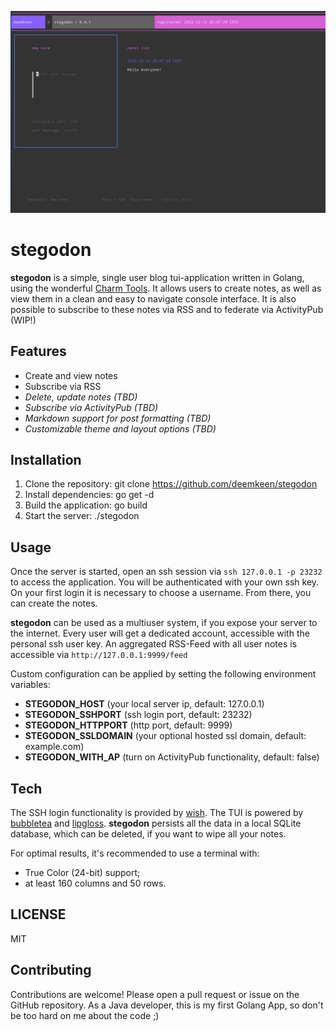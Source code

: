 ![screenshot](./screenshot.png)

# stegodon

**stegodon** is a simple, single user blog tui-application written in Golang, using the wonderful [Charm Tools](https://github.com/charmbracelet).
It allows users to create notes, as well as view them in a clean and easy to navigate console interface. 
It is also possible to subscribe to these notes via RSS and to federate via ActivityPub (WIP!)

## Features

- Create and view notes
- Subscribe via RSS
- *Delete, update notes (TBD)*
- *Subscribe via ActivityPub (TBD)*
- *Markdown support for post formatting (TBD)*
- *Customizable theme and layout options (TBD)*

## Installation

1. Clone the repository: git clone https://github.com/deemkeen/stegodon
2. Install dependencies: go get -d
3. Build the application: go build
4. Start the server: ./stegodon

## Usage

Once the server is started, open an ssh session via `ssh 127.0.0.1 -p 23232` to access the application.
You will be authenticated with your own ssh key. On your first login it is necessary to choose a username.
From there, you can create the notes.

**stegodon** can be used as a multiuser system, if you expose your server to the internet. Every user will get a dedicated
account, accessible with the personal ssh user key. An aggregated RSS-Feed with all user notes is accessible via `http://127.0.0.1:9999/feed`

Custom configuration can be applied by setting the following environment variables:

- **STEGODON_HOST** (your local server ip, default: 127.0.0.1)
- **STEGODON_SSHPORT** (ssh login port, default: 23232)
- **STEGODON_HTTPPORT** (http port, default: 9999)
- **STEGODON_SSLDOMAIN** (your optional hosted ssl domain, default: example.com)
- **STEGODON_WITH_AP** (turn on ActivityPub functionality, default: false)

## Tech

The SSH login functionality is provided by [wish](https://github.com/charmbracelet/wish).
The TUI is powered by [bubbletea](https://github.com/charmbracelet/bubbletea) and [lipgloss](https://github.com/charmbracelet/lipgloss).
**stegodon** persists all the data in a local SQLite database, which can be deleted, if you want to wipe all your notes.

For optimal results, it's recommended to use a terminal with:

- True Color (24-bit) support;
- at least 160 columns and 50 rows.


## LICENSE

MIT

## Contributing

Contributions are welcome! Please open a pull request or issue on the GitHub repository. As a Java developer,
this is my first Golang App, so don't be too hard on me about the code ;)
